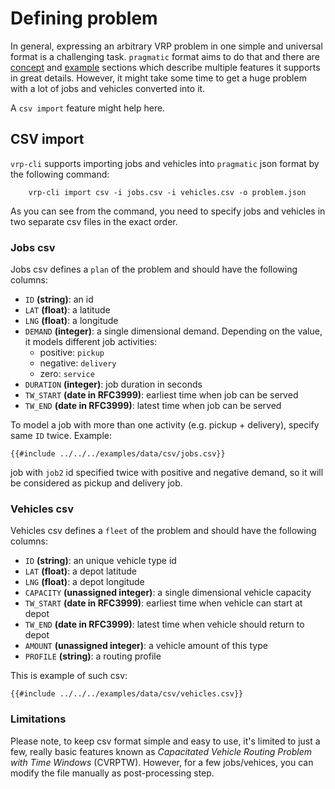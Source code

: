 # Defining problem

In general, expressing an arbitrary VRP problem in one simple and universal format is a challenging task. `pragmatic`
format aims to do that and there are [concept](../concepts/pragmatic/index.md) and [example](../examples/pragmatic/index.md)
sections which describe multiple features it supports in great details. However, it might take some time to get a huge
problem with a lot of jobs and vehicles converted into it.

A `csv import` feature might help here.


## CSV import

`vrp-cli` supports importing jobs and vehicles into `pragmatic` json format by the following command:

        vrp-cli import csv -i jobs.csv -i vehicles.csv -o problem.json

As you can see from the command, you need to specify jobs and vehicles in two separate csv files in the exact order.


### Jobs csv

Jobs csv defines a `plan` of the problem and should have the following columns:

* `ID` __(string)__: an id
* `LAT` __(float)__: a latitude
* `LNG` __(float)__: a longitude
* `DEMAND` __(integer)__: a single dimensional demand. Depending on the value, it models different job activities:
    * positive: `pickup`
    * negative: `delivery`
    * zero: `service`
* `DURATION` __(integer)__: job duration in seconds
* `TW_START` __(date in RFC3999)__: earliest time when job can be served
* `TW_END` __(date in RFC3999)__: latest time when job can be served

To model a job with more than one activity (e.g. pickup + delivery), specify same `ID` twice. Example:

```csv
{{#include ../../../examples/data/csv/jobs.csv}}
```

job with `job2` id specified twice with positive and negative demand, so it will be considered as pickup and delivery job.


### Vehicles csv

Vehicles csv defines a `fleet` of the problem and should have the following columns:

* `ID` __(string)__: an unique vehicle type id
* `LAT` __(float)__: a depot latitude
* `LNG` __(float)__: a depot longitude
* `CAPACITY` __(unassigned integer)__: a single dimensional vehicle capacity
* `TW_START` __(date in RFC3999)__: earliest time when vehicle can start at depot
* `TW_END` __(date in RFC3999)__: latest time when vehicle should return to depot
* `AMOUNT` __(unassigned integer)__: a vehicle amount of this type
* `PROFILE` __(string)__: a routing profile

This is example of such csv:

```csv
{{#include ../../../examples/data/csv/vehicles.csv}}
```


### Limitations

Please note, to keep csv format simple and easy to use, it's limited to just a few, really basic features known as
_Capacitated Vehicle Routing Problem with Time Windows_ (CVRPTW). However, for a few jobs/vehices, you can modify the
file manually as post-processing step.
